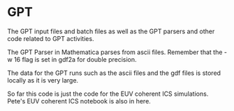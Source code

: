 # GPT
The GPT input files and batch files as well as the GPT parsers and other code related to GPT activities.

The GPT Parser in Mathematica parses from ascii files. Remember that the -w 16 flag is set in gdf2a for double precision.  

The data for the GPT runs such as the ascii files and the gdf files is stored locally as it is very large.

So far this code is just the code for the EUV coherent ICS simulations. Pete's EUV coherent ICS notebook is also in here. 
